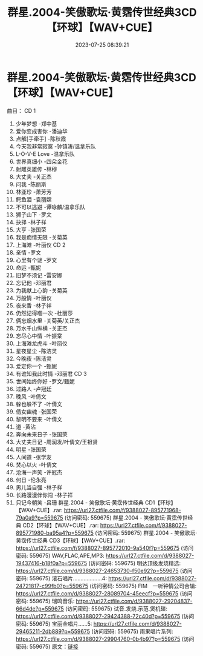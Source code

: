 ﻿---
title: 群星.2004-笑傲歌坛·黄霑传世经典3CD【环球】【WAV+CUE】
date: 2023-07-25 08:39:21
categories: WAV车载音乐、镜像
tags: 华语中文
---
# 群星.2004-笑傲歌坛·黄霑传世经典3CD【环球】【WAV+CUE】

曲目：
CD 1
01. 少年梦想 -郑中基
02. 爱你变成害你 -潘迪华
03. 点解[手牵手] -陈秋霞
04. 今天我非常寂寞 -钟镇涛/温拿乐队
05. L-O-V-E Love -温拿乐队
06. 世界真细小 -四朵金花
07. 射雕英雄传 -林穆
08. 大丈夫 -关正杰
09. 问我 -陈丽斯
10. 林亚珍 -萧芳芳
11. 鳄鱼泪 -袁丽嫦
12. 不可以逃避 -谭咏麟/温拿乐队
13. 狮子山下 -罗文
14. 抉择 -林子祥
15. 大亨 -张国荣
16. 我是痴情无限 -关菊英
17. 上海滩 -叶丽仪
CD 2
01. 亲情 -罗文
02. 心里有个谜 -罗文
03. 命运 -甄妮
04. 旧梦不须记 -雷安娜
05. 忘记他 -邓丽君
06. 为我献上心韵 -关菊英
07. 万般情 -叶丽仪
08. 夜来香 -林子祥
09. 仍然记得嗰一次 -杜丽莎
10. 俩忘烟水里 -关菊英/关正杰
11. 万水千山纵横 -关正杰
12. 忘尽心中情 -叶振棠
13. 上海滩龙虎斗 -叶丽仪
14. 星夜星尘 -陈洁灵
15. 今晚夜 -陈洁灵
16. 爱定你一个 -甄妮
17. 有谁知我此时情 -邓丽君
CD 3
01. 世间始终你好 -罗文/甄妮
02. 过路人 -卢冠廷
03. 晚风 -叶倩文
04. 躲也躲不了 -叶倩文
05. 倩女幽魂 -张国荣
06. 黎明不要来 -叶倩文
07. 道 -黄沾
08. 奔向未来日子 -张国荣
09. 大丈夫日记 -周润发/叶倩文/王祖贤
10. 明星 -张国荣
11. 人间道 -张学友
12. 焚心以火 -叶倩文
13. 沧海一声笑 -许冠杰
14. 何日 -伦永亮
15. 男儿当自强 -林子祥
16. 长路漫漫伴你闯 -林子祥
17. 只记今朝笑 -吕珊
群星.2004 - 笑傲歌坛·黄霑传世经典 CD1【环球】【WAV+CUE】.rar: https://url27.ctfile.com/f/9388027-895771968-79a0a9?p=559675
(访问密码: 559675)
群星.2004 - 笑傲歌坛·黄霑传世经典 CD2【环球】【WAV+CUE】.rar: https://url27.ctfile.com/f/9388027-895771980-ba95a4?p=559675
(访问密码: 559675)
群星.2004 - 笑傲歌坛·黄霑传世经典 CD3【环球】【WAV+CUE】.rar: https://url27.ctfile.com/f/9388027-895772010-9a540f?p=559675
(访问密码: 559675)
WAV,FLAC,APE,MP3: https://url27.ctfile.com/d/9388027-19437416-b18f0a?p=559675
(访问密码: 559675)
明达顶级发烧精选: https://url27.ctfile.com/d/9388027-24653730-f50e92?p=559675
(访问密码: 559675)
滚石唱片...................4: https://url27.ctfile.com/d/9388027-24721817-c99fb0?p=559675
(访问密码: 559675)
FIM　一听钟情公司合辑: https://url27.ctfile.com/d/9388027-28089704-45eecf?p=559675
(访问密码: 559675)
瑞鸣音乐: https://url27.ctfile.com/d/9388027-29204837-66d4de?p=559675
(访问密码: 559675)
试音.发烧.示范.煲机碟: https://url27.ctfile.com/d/9388027-29424388-72c40d?p=559675
(访问密码: 559675)
宝丽金唱片......5: https://url27.ctfile.com/d/9388027-29465211-2db889?p=559675
(访问密码: 559675)
雨果唱片系列: https://url27.ctfile.com/d/9388027-29904760-0b4b97?p=559675
(访问密码: 559675)
原文：[链接](https://blog.sina.com.cn/s/blog_1647c7e76010312ty.html)